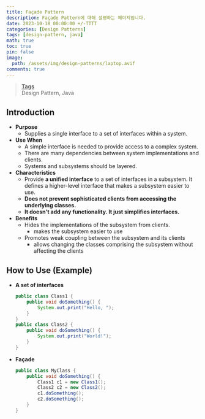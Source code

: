 ```yaml
---
title: Façade Pattern
description: Façade Pattern에 대해 설명하는 페이지입니다.
date: 2023-10-18 00:00:00 +/-TTTT
categories: [Design Patterns]
tags: [design-pattern, java]
math: true
toc: true
pin: false
image:
  path: /assets/img/design-patterns/laptop.avif
comments: true
---
```


<blockquote class="prompt-info"><p><strong><u>Tags</u></strong> <br />
Design Pattern, Java</p></blockquote>

## Introduction

- **Purpose**
  - Supplies a single interface to a set of interfaces within a system.
- **Use When**
  - A simple interface is needed to provide access to a complex system.
  - There are many dependencies between system implementations and clients.
  - Systems and subsystems should be layered.
- **Characteristics**
  - Provide **a unified interface** to a set of interfaces in a subsystem. It defines a higher-level interface that makes a subsystem easier to use.
  - **Does not prevent sophisticated clients from accessing the underlying classes.**
  - **It doesn't add any functionality. It just simplifies interfaces.**
- **Benefits**
  - Hides the implementations of the subsystem from clients.
    - makes the subsystem easier to use
  - Promotes weak coupling between the subsystem and its clients
    - allows changing the classes comprising the subsystem without affecting the clients

## How to Use (Example)

- **A set of interfaces**

  ```java
  public class Class1 {
      public void doSomething() {
          System.out.print("Hello, ");
      }
  }
  public class Class2 {
      public void doSomething() {
          System.out.print("World!");
      }
  }
  ```

- **Façade**
  ```java
  public class MyClass {
      public void doSomething() {
          Class1 c1 = new Class1();
          Class2 c2 = new Class2();
          c1.doSomething();
          c2.doSomething();
      }
  }
  ```
